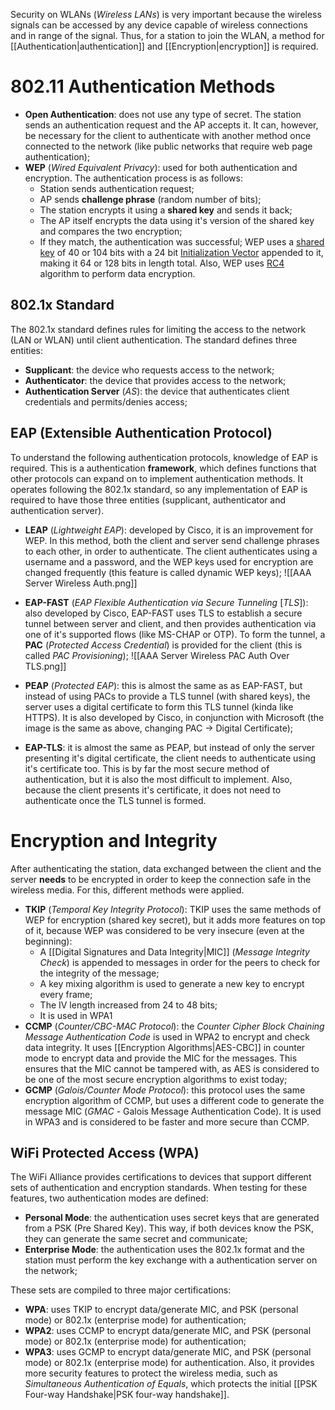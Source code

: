 Security on WLANs (*Wireless LANs*) is very important because the wireless signals can be accessed by any device capable of wireless connections and in range of the signal. Thus, for a station to join the WLAN, a method for [[Authentication|authentication]] and [[Encryption|encryption]] is required.

# 802.11 Authentication Methods

- **Open Authentication**: does not use any type of secret. The station sends an authentication request and the AP accepts it. It can, however, be necessary for the client to authenticate with another method once connected to the network (like public networks that require web page authentication);
- **WEP** (*Wired Equivalent Privacy*): used for both authentication and encryption. The authentication process is as follows:
	- Station sends authentication request;
	- AP sends **challenge phrase** (random number of bits);
	- The station encrypts it using a **shared key** and sends it back;
	- The AP itself encrypts the data using it's version of the shared key and compares the two encryption;
	- If they match, the authentication was successful;
	WEP uses a [shared key](https://en.wikipedia.org/wiki/Shared_secret) of 40 or 104 bits with a 24 bit [Initialization Vector](https://en.wikipedia.org/wiki/Initialization_vector) appended to it, making it 64 or 128 bits in length total. Also, WEP uses [RC4](https://en.wikipedia.org/wiki/RC4) algorithm to perform data encryption.
## 802.1x Standard

The 802.1x standard defines rules for limiting the access to the network (LAN or WLAN) until client authentication. The standard defines three entities:

- **Supplicant**: the device who requests access to the network;
- **Authenticator**: the device that provides access to the network;
- **Authentication Server** (*AS*): the device that authenticates client credentials and permits/denies access;

## EAP (Extensible Authentication Protocol)

To understand the following authentication protocols, knowledge of EAP is required. This is a authentication **framework**, which defines functions that other protocols can expand on to implement authentication methods. It operates following the 802.1x standard, so any implementation of EAP is required to have those three entities (supplicant, authenticator and authentication server).

- **LEAP** (*Lightweight EAP*): developed by Cisco, it is an improvement for WEP. In this method, both the client and server send challenge phrases to each other, in order to authenticate. The client authenticates using a username and a password, and the WEP keys used for encryption are changed frequently (this feature is called dynamic WEP keys);
![[AAA Server Wireless Auth.png]]

- **EAP-FAST** (*EAP Flexible Authentication via Secure Tunneling* \[*TLS*\]): also developed by Cisco, EAP-FAST uses TLS to establish a secure tunnel between server and client, and then provides authentication via one of it's supported flows (like MS-CHAP or OTP). To form the tunnel, a **PAC** (*Protected Access Credential*) is provided for the client (this is called *PAC Provisioning*);
![[AAA Server Wireless PAC Auth Over TLS.png]]

- **PEAP** (*Protected EAP*): this is almost the same as as EAP-FAST, but instead of using PACs to provide a TLS tunnel (with shared keys), the server uses a digital certificate to form this TLS tunnel (kinda like HTTPS). It is also developed by Cisco, in conjunction with Microsoft (the image is the same as above, changing PAC -> Digital Certificate);
- **EAP-TLS**: it is almost the same as PEAP, but instead of only the server presenting it's digital certificate, the client needs to authenticate using it's certificate too. This is by far the most secure method of authentication, but it is also the most difficult to implement. Also, because the client presents it's certificate, it does not need to authenticate once the TLS tunnel is formed.

# Encryption and Integrity

After authenticating the station, data exchanged between the client and the server **needs** to be encrypted in order to keep the connection safe in the wireless media. For this, different methods were applied.

- **TKIP** (*Temporal Key Integrity Protocol*): TKIP uses the same methods of WEP for encryption (shared key secret), but it adds more features on top of it, because WEP was considered to be very insecure (even at the beginning):
	- A [[Digital Signatures and Data Integrity|MIC]] (*Message Integrity Check*) is appended to messages in order for the peers to check for the integrity of the message;
	- A key mixing algorithm is used to generate a new key to encrypt every frame;
	- The IV length increased from 24 to 48 bits;
	- It is used in WPA1
- **CCMP** (*Counter/CBC-MAC Protocol*): the *Counter Cipher Block Chaining Message Authentication Code* is used in WPA2 to encrypt and check data integrity. It uses [[Encryption Algorithms|AES-CBC]] in counter mode to encrypt data and provide the MIC for the messages. This ensures that the MIC cannot be tampered with, as AES is considered to be one of the most secure encryption algorithms to exist today;
- **GCMP** (*Galois/Counter Mode Protocol*): this protocol uses the same encryption algorithm of CCMP, but uses a different code to generate the message MIC (*GMAC* - Galois Message Authentication Code). It is used in WPA3 and is considered to be faster and more secure than CCMP.

## WiFi Protected Access (WPA)

The WiFi Alliance provides certifications to devices that support different sets of authentication and encryption standards. When testing for these features, two authentication modes are defined:

- **Personal Mode**: the authentication uses secret keys that are generated from a PSK (Pre Shared Key). This way, if both devices know the PSK, they can generate the same secret and communicate;
- **Enterprise Mode**: the authentication uses the 802.1x format and the station must perform the key exchange with a authentication server on the network;

These sets are compiled to three major certifications:

- **WPA**: uses TKIP to encrypt data/generate MIC, and PSK (personal mode) or 802.1x (enterprise mode) for authentication;
- **WPA2**: uses CCMP to encrypt data/generate MIC, and PSK (personal mode) or 802.1x (enterprise mode) for authentication;
- **WPA3**: uses GCMP to encrypt data/generate MIC, and PSK (personal mode) or 802.1x (enterprise mode) for authentication. Also, it provides more security features to protect the wireless media, such as *Simultaneous Authentication of Equals*, which protects the initial [[PSK Four-way Handshake|PSK four-way handshake]].
